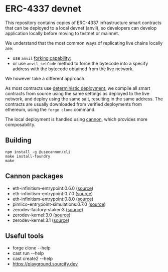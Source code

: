 # ERC-4337 devnet

This repository contains copies of ERC-4337 infrastructure smart contracts that can be deployed to a local devnet (anvil), so developers can develop application locally before moving to testnet or mainnet.

We understand that the most common ways of replicating live chains locally are:

- use `anvil` [forking capability](https://book.getfoundry.sh/guides/forking-mainnet-with-cast-anvil);
- or use `anvil_setCode` method to force the bytecode into a specify address with the bytecode obtained from the live network.

We however take a different approach.

As most contracts use [deterministic deployment](https://book.getfoundry.sh/guides/deterministic-deployments-using-create2), we compile all smart contracts from source using the same settings as deployed to the live network, and deploy using the same salt, resulting in the same address.
The contracts are usually downloaded from verified deployments from ethereum, using the `forge clone` command.

The local deployment is handled using [cannon](https://usecannon.com), which provides more composability.

## Building

```shell
npm install -g @usecannon/cli
make install-foundry
make
```

## Cannon packages

- eth-infinitism-entrypoint:0.6.0 ([source](https://github.com/eth-infinitism/account-abstraction/releases/tag/v0.6.0))
- eth-infinitism-entrypoint:0.7.0 ([source](https://github.com/eth-infinitism/account-abstraction/releases/tag/v0.7.0))
- eth-infinitism-entrypoint:0.8.0 ([source](https://github.com/eth-infinitism/account-abstraction/releases/tag/v0.8.0))
- pimlico-entrypoint-simulations:0.7.0 ([source](https://github.com/pimlicolabs/contracts))
- zerodev-factory-staker:3 ([source](https://github.com/zerodevapp/kernel/releases/tag/v3.0))
- zerodev-kernel:3.0 ([source](https://github.com/zerodevapp/kernel/releases/tag/v3.0))
- zerodev-kernel:3.1 ([source](https://github.com/zerodevapp/kernel/releases/tag/v3.1))

## Useful tools

- forge clone --help
- cast run --help
- cast create2 --help
- https://playground.sourcify.dev
